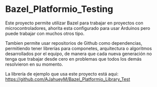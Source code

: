 # Bazel_Platformio_Testing

Este proyecto permite utilizar Bazel para trabajar en proyectos con microcontroladores, ahorita esta configurado para usar Arduinos pero puede trabajar con muchos otros tipo.

Tambien permite usar repositorios de Github como dependencias, permitiendo tener librerías para componetes, arquitectura o algoritmos desarrollados por el equipo, de manera que cada nueva generación no tenga que trabajar desde cero en problemas que todos los demás resolvieron en su momento.

La librería de ejemplo que usa este proyecto está aqui: https://github.com/AJahueyM/Bazel_Platformio_Library_Test
